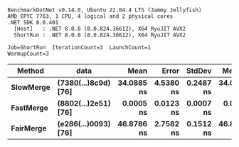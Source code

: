 ```

BenchmarkDotNet v0.14.0, Ubuntu 22.04.4 LTS (Jammy Jellyfish)
AMD EPYC 7763, 1 CPU, 4 logical and 2 physical cores
.NET SDK 8.0.401
  [Host]   : .NET 8.0.8 (8.0.824.36612), X64 RyuJIT AVX2
  ShortRun : .NET 8.0.8 (8.0.824.36612), X64 RyuJIT AVX2

Job=ShortRun  IterationCount=3  LaunchCount=1  
WarmupCount=3  

```
| Method    | data                 | Mean       | Error     | StdDev    | Median     | Min        | Max        | Gen0   | Allocated |
|---------- |--------------------- |-----------:|----------:|----------:|-----------:|-----------:|-----------:|-------:|----------:|
| **SlowMerge** | **(7380(...)8c9d) [76]** | **34.0885 ns** | **4.5380 ns** | **0.2487 ns** | **34.0373 ns** | **33.8694 ns** | **34.3589 ns** | **0.0010** |      **80 B** |
| **FastMerge** | **(8802(...)2e51) [76]** |  **0.0005 ns** | **0.0123 ns** | **0.0007 ns** |  **0.0003 ns** |  **0.0000 ns** |  **0.0013 ns** |      **-** |         **-** |
| **FairMerge** | **(e286(...)0093) [76]** | **46.8786 ns** | **2.7582 ns** | **0.1512 ns** | **46.8959 ns** | **46.7195 ns** | **47.0204 ns** | **0.0017** |     **144 B** |
